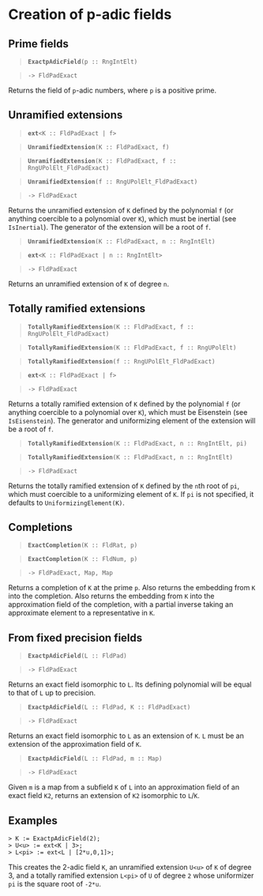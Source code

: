 ---
---

# Creation of p-adic fields

## Prime fields

> **`ExactpAdicField`**`(p :: RngIntElt)`

> `-> FldPadExact`

Returns the field of `p`-adic numbers, where `p` is a positive prime.

## Unramified extensions

> **`ext`**`<K :: FldPadExact | f>`

> **`UnramifiedExtension`**`(K :: FldPadExact, f)`

> **`UnramifiedExtension`**`(K :: FldPadExact, f :: RngUPolElt_FldPadExact)`

> **`UnramifiedExtension`**`(f :: RngUPolElt_FldPadExact)`

> `-> FldPadExact`

Returns the unramified extension of `K` defined by the polynomial `f` (or anything coercible to a polynomial over `K`), which must be inertial (see `IsInertial`). The generator of the extension will be a root of `f`.

> **`UnramifiedExtension`**`(K :: FldPadExact, n :: RngIntElt)`

> **`ext`**`<K :: FldPadExact | n :: RngIntElt>`

> `-> FldPadExact`

Returns an unramified extension of `K` of degree `n`.

## Totally ramified extensions

> **`TotallyRamifiedExtension`**`(K :: FldPadExact, f :: RngUPolElt_FldPadExact)`

> **`TotallyRamifiedExtension`**`(K :: FldPadExact, f :: RngUPolElt)`

> **`TotallyRamifiedExtension`**`(f :: RngUPolElt_FldPadExact)`

> **`ext`**`<K :: FldPadExact | f>`

> `-> FldPadExact`

Returns a totally ramified extension of `K` defined by the polynomial `f` (or anything coercible to a polynomial over `K`), which must be Eisenstein (see `IsEisenstein`). The generator and uniformizing element of the extension will be a root of `f`.

> **`TotallyRamifiedExtension`**`(K :: FldPadExact, n :: RngIntElt, pi)`

> **`TotallyRamifiedExtension`**`(K :: FldPadExact, n :: RngIntElt)`

> `-> FldPadExact`

Returns the totally ramified extension of `K` defined by the `n`th root of `pi`, which must coercible to a uniformizing element of `K`. If `pi` is not specified, it defaults to `UniformizingElement(K)`.

## Completions

> **`ExactCompletion`**`(K :: FldRat, p)`

> **`ExactCompletion`**`(K :: FldNum, p)`

> `-> FldPadExact, Map, Map`

Returns a completion of `K` at the prime `p`. Also returns the embedding from `K` into the completion. Also returns the embedding from `K` into the approximation field of the completion, with a partial inverse taking an approximate element to a representative in `K`.

## From fixed precision fields

> **`ExactpAdicField`**`(L :: FldPad)`

> `-> FldPadExact`

Returns an exact field isomorphic to `L`. Its defining polynomial will be equal to that of `L` up to precision.

> **`ExactpAdicField`**`(L :: FldPad, K :: FldPadExact)`

> `-> FldPadExact`

Returns an exact field isomorphic to `L` as an extension of `K`. `L` must be an extension of the approximation field of `K`.

> **`ExactpAdicField`**`(L :: FldPad, m :: Map)`

> `-> FldPadExact`

Given `m` is a map from a subfield `K` of `L` into an approximation field of an exact field `K2`, returns an extension of `K2` isomorphic to `L`/`K`.

## Examples

```
> K := ExactpAdicField(2);
> U<u> := ext<K | 3>;
> L<pi> := ext<L | [2*u,0,1]>;
```

This creates the 2-adic field `K`, an unramified extension `U<u>` of `K` of degree 3, and a totally ramified extension `L<pi>` of `U` of degree `2` whose uniformizer `pi` is the square root of `-2*u`.